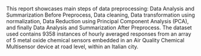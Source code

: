 This report showcases main steps of data preprocessing: Data Analysis and Summarization Before Preprocess, Data cleaning, Data transformation using normalization, Data Reduction using Principal Component Analysis (PCA), and finally Data Analysis and Summarization After Preprocess. The dataset used contains 9358 instances of hourly averaged responses from an array of 5 metal oxide chemical sensors embedded in an Air Quality Chemical Multisensor device at road level, within an Italian city.

